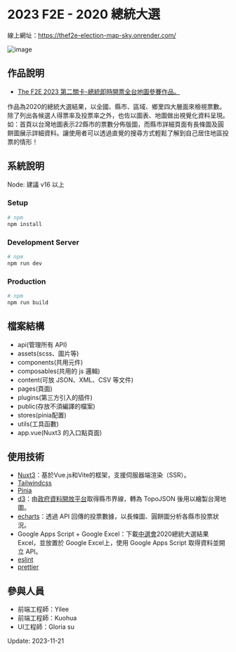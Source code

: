 # 2023 F2E - 2020 總統大選
線上網址：https://thef2e-election-map-sky.onrender.com/

![image](https://hackmd.io/_uploads/HypP1dj46.png)

## 作品說明
* [The F2E 2023 第二關卡-總統即時開票全台地圖參賽作品。](https://2023.thef2e.com/news)

作品為2020的總統大選結果，以全國、縣市、區域、鄉里四大層面來檢視票數。除了列出各候選人得票率及投票率之外，也佐以圖表、地圖做出視覺化資料呈現。
如：首頁以台灣地圖表示22縣市的票數分佈版圖，而縣市詳細頁面有長條圖及圓餅圖展示詳細資料。讓使用者可以透過直覺的搜尋方式輕鬆了解到自己居住地區投票的情形！

## 系統說明
Node: 建議 v16 以上

### Setup
```bash
# npm
npm install
```
### Development Server
```bash
# npm
npm run dev
```
### Production
```bash
# npm
npm run build
```

## 檔案結構
- api(管理所有 API)
- assets(scss、圖片等)
- components(共用元件)
- composables(共用的 js 邏輯)
- content(可放 JSON、XML、CSV 等文件)
- pages(頁面)
- plugins(第三方引入的插件)
- public(存放不須編譯的檔案)
- stores(pinia配置)
- utils(工具函數)
- app.vue(Nuxt3 的入口點頁面)

## 使用技術
* [Nuxt3](https://nuxt.com/)：基於Vue.js和Vite的框架，支援伺服器端渲染（SSR）。
* [Tailwindcss](https://tailwindcss.com/)
* [Pinia](https://pinia.vuejs.org)
* [d3](https://d3js.org/)：由[政府資料開放平台](https://data.gov.tw/dataset/7442)取得縣市界線，轉為 TopoJSON 後用以繪製台灣地圖。
* [echarts](https://echarts.apache.org/zh/index.html)：透過 API 回傳的投票數據，以長條圖、圓餅圖分析各縣市投票狀況。
* Google Apps Script + Google Excel：下載[中選會](https://db.cec.gov.tw/ElecTable/Election/ElecTickets?dataType=tickets&typeId=ELC&subjectId=P0&legisId=00&themeId=1f7d9f4f6bfe06fdaf4db7df2ed4d60c&dataLevel=N&prvCode=00&cityCode=000&areaCode=00&deptCode=000&liCode=0000)2020總統大選結果 Excel，並放置於 Google Excel上，使用 Google Apps Script 取得資料並開立 API。
* [eslint](https://eslint.org/)
* [prettier](https://prettier.io/)

## 參與人員
* 前端工程師：Yilee
* 前端工程師：Kuohua
* UI工程師：Gloria su

Update: 2023-11-21